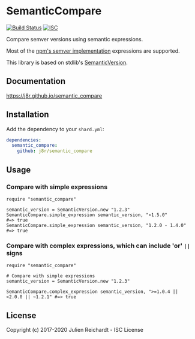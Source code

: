 # SemanticCompare

[![Build Status](https://cloud.drone.io/api/badges/j8r/semantic_compare/status.svg)](https://cloud.drone.io/j8r/semantic_compare)
[![ISC](https://img.shields.io/badge/License-ISC-blue.svg?style=flat-square)](https://en.wikipedia.org/wiki/ISC_license)

Compare semver versions using semantic expressions.

Most of the [npm's semver implementation](https://www.npmjs.com/package/semver) expressions are supported.

This library is based on stdlib's [SemanticVersion](https://crystal-lang.org/api/master/SemanticVersion.html).

## Documentation

https://j8r.github.io/semantic_compare

## Installation

Add the dependency to your `shard.yml`:

```yaml
dependencies:
  semantic_compare:
    github: j8r/semantic_compare
```

## Usage

### Compare with simple expressions

```crystal
require "semantic_compare"

semantic_version = SemanticVersion.new "1.2.3"
SemanticCompare.simple_expression semantic_version, "<1.5.0"        #=> true
SemanticCompare.simple_expression semantic_version, "1.2.0 - 1.4.0" #=> true
```

### Compare with complex expressions, which can include 'or' `||` signs
```crystal
require "semantic_compare"

# Compare with simple expressions
semantic_version = SemanticVersion.new "1.2.3"

SemanticCompare.complex_expression semantic_version, ">=1.0.4 || <2.0.0 || ~1.2.1" #=> true
```

## License

Copyright (c) 2017-2020 Julien Reichardt - ISC License

